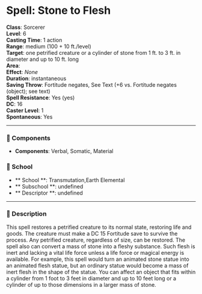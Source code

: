 
# Spell: Stone to Flesh
**Class**: Sorcerer  
**Level**: 6  
**Casting Time**: 1 action  
**Range**: medium (100 + 10 ft./level)  
**Target**: one petrified creature or a cylinder of stone from 1 ft. to 3 ft. in diameter and up to 10 ft. long  
**Area**:   
**Effect**: _None_  
**Duration**: instantaneous  
**Saving Throw**: Fortitude negates, See Text (+6 vs. Fortitude negates (object); see text)  
**Spell Resistance**: Yes (yes)  
**DC**: 16  
**Caster Level**: 1  
**Spontaneous**: Yes

---

### 🔮 Components
- **Components**: Verbal, Somatic, Material

### 🏫 School
- ** School **: Transmutation,Earth Elemental
- ** Subschool **: undefined
- ** Descriptor **: undefined
---

### 📜 Description
This spell restores a petrified creature to its normal state, restoring life and goods. The creature must make a DC 15 Fortitude save to survive the process. Any petrified creature, regardless of size, can be restored. The spell also can convert a mass of stone into a fleshy substance. Such flesh is inert and lacking a vital life force unless a life force or magical energy is available. For example, this spell would turn an animated stone statue into an animated flesh statue, but an ordinary statue would become a mass of inert flesh in the shape of the statue. You can affect an object that fits within a cylinder from 1 foot to 3 feet in diameter and up to 10 feet long or a cylinder of up to those dimensions in a larger mass of stone.
